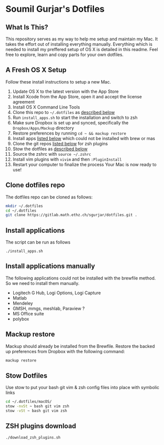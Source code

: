 # Soumil Gurjar's Dotfiles

## What Is This?

This repository serves as my way to help me setup and maintain my Mac. It takes the effort out of installing everything manually. Everything which is needed to install my preffered setup of OS X is detailed in this readme. Feel free to explore, learn and copy parts for your own dotfiles.

## A Fresh OS X Setup

Follow these install instructions to setup a new Mac.

1. Update OS X to the latest version with the App Store
2. Install Xcode from the App Store, open it and accept the license agreement
3. Install OS X Command Line Tools
4. Clone this repo to `~/.dotfiles` as [described below](#clone-dotfiles-repo)
5. Run `install_apps.sh` to start the installation and switch to zsh
6. Make sure Dropbox is set up and synced, specifically the `Dropbox/Apps/Mackup` directory
7. Restore preferences by running `cd ~ && mackup restore`
8. Install apps [listed below](#install-applications-manually) which could not be installed with brew or mas
9. Clone the git repos [listed below](#zsh-plugins-download) for zsh plugins
10. Stow the dotfiles as [described below](#stow-dotfiles)
10. Source the zshrc with `source ~/.zshrc`
11. Install vim plugins with `vivim` and then `:PluginInstall`
12. Restart your computer to finalize the process
Your Mac is now ready to use!

## Clone dotfiles repo
The dotfiles repo can be cloned as follows:
```zsh
mkdir ~/.dotfiles
cd ~/.dotfiles
git clone https://gitlab.math.ethz.ch/sgurjar/dotfiles.git .
```

## Install applications 
The script can be run as follows
```
./install_apps.sh
```

## Install applications manually
The following applications could not be installed with the brewfile method. So we need to install them manually.
- Logitech G Hub, Logi Options, Logi Capture
- Matlab
- Mendeley
- GMSH, mmgs, meshlab, Paraview ?
- MS Office suite
- polybox


## Mackup restore
Mackup should already be installed from the Brewfile. Restore the backed up preferences from Dropbox with the following command:
```zsh
mackup restore
```

## Stow Dotfiles 
Use stow to put your bash git vim & zsh config files into place with symbolic links

```zsh
cd ~/.dotfiles/macOS/
stow -nvSt ~ bash git vim zsh
stow -vSt ~ bash git vim zsh
```
## ZSH plugins download
```zsh
./download_zsh_plugins.sh
```

